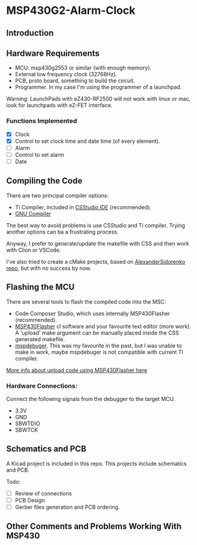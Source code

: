 # MSP430G2-Alarm-Clock

## Introduction

## Hardware Requirements

 - MCU: msp430g2553 or similar (with enough memory).
 - External low frequency clock (32768Hz).
 - PCB, proto board, something to build the circuit.
 - Programmer. In my case I'm using the programmer of a launchpad.

Warning: LaunchPads with eZ430-RF2500 will not work with linux or mac, look for launchpads with eZ-FET interface.

### Functions Implemented

 - [X] Clock
 - [X] Control to set clock time and date time (of every element).
 - [ ] Alarm
 - [ ] Control to set alarm
 - [ ] Date

## Compiling the Code

There are two principal compiler options:
 * Ti Compiler, included in [CSStudio IDE](https://www.ti.com/tool/CCSTUDIO) (recommended).
 * [GNU Compiler](https://www.ti.com/tool/MSP430-GCC-OPENSOURCE) 

The best way to avoid problems is use CSStudio and Ti compiler. Trying another options can ba a frustrating process.

Anyway, I prefer to generate/update the makefile with CSS and then work with Clion or VSCode.

I've also tried to create a cMake projects, based on [AlexanderSidorenko repo](https://github.com/AlexanderSidorenko/msp-cmake), but with no success by now.

## Flashing the MCU
There are several tools to flash the compiled code into the MSC:
 * Code Composer Studio, which uses internally MSP430Flasher (recommended).
 * [MSP430Flasher](https://www.ti.com/tool/MSP430-FLASHER) cl software and your favourite text editor (more work). A 'upload' make argument can be manually placed inside the CSS generated makefile.
 * [mspdebuger](https://dlbeer.co.nz/mspdebug/). This was my favourite in the past, but I was unable to make in work, maybe mspdebuger is not compatible with current TI compiler.

[More info about upload code using MSP430Flasher here](https://github.com/mafdezmoreno/Testing_MSP430G2)

### Hardware Connections:

Connect the following signals from the debugger to the target MCU.

 * 3.3V
 * GND
 * SBWTDIO
 * SBWTCK

## Schematics and PCB

A Kicad project is included in this repo. This projects include schematics and PCB.

Todo:
 - [ ] Review of connections
 - [ ] PCB Design
 - [ ] Gerber files generation and PCB ordering.

## Other Comments and Problems Working With MSP430


